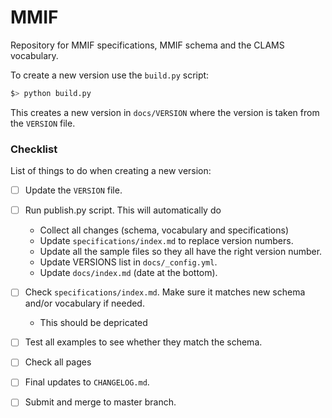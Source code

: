 # MMIF

Repository for MMIF specifications, MMIF schema and the CLAMS vocabulary.

To create a new version use the `build.py` script:

```bash
$> python build.py
```

This creates a new version in `docs/VERSION` where the version is taken from the `VERSION` file.

### Checklist

List of things to do when creating a new version:

- [ ] Update the `VERSION` file.
- [ ] Run publish.py script. This will automatically do 
  - Collect all changes (schema, vocabulary and specifications)
  - Update `specifications/index.md` to replace version numbers.
  - Update all the sample files so they all have the right version number.
  - Update VERSIONS list in `docs/_config.yml`.
  - Update `docs/index.md` (date at the bottom).
- [ ] Check `specifications/index.md`. Make sure it matches new schema and/or vocabulary if needed.
  - This should be depricated
- [ ] Test all examples to see whether they match the schema.
- [ ] Check all pages
- [ ] Final updates to `CHANGELOG.md`.
- [ ] Submit and merge to master branch.

